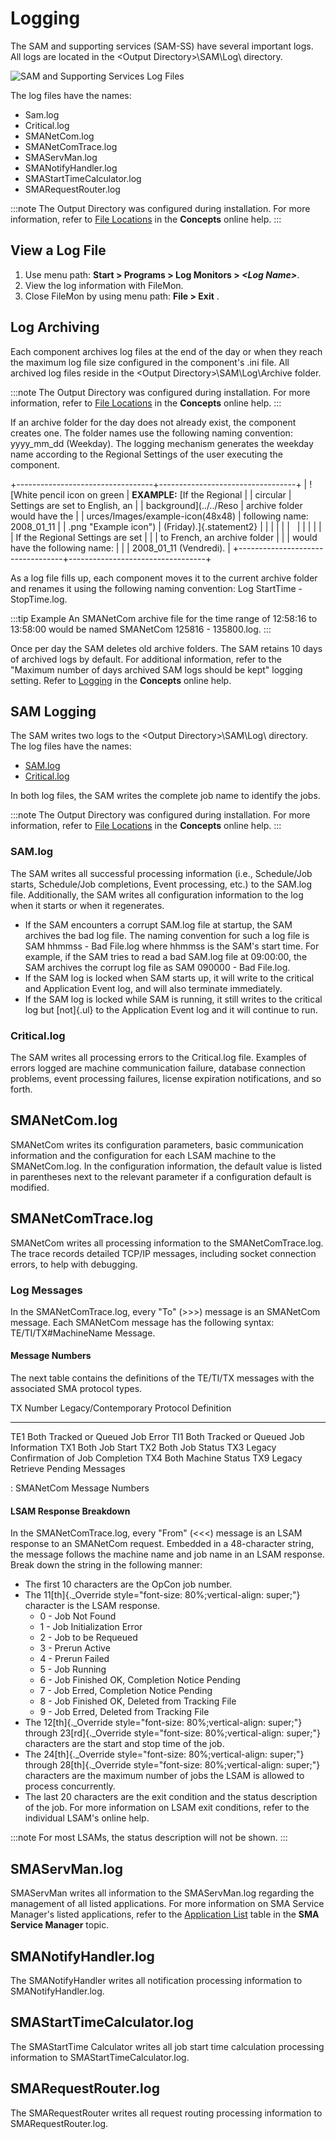 # Logging

The SAM and supporting services (SAM-SS) have several important logs. All logs are located in the <Output Directory\>\\SAM\\Log\\ directory.

![SAM and Supporting Services Log Files](../Resources/Images/Server-Programs/sam_sslogfiles.png "SAM and Supporting Services Log Files")

The log files have the names:

- Sam.log
- Critical.log
- SMANetCom.log
- SMANetComTrace.log
- SMAServMan.log
- SMANotifyHandler.log
- SMAStartTimeCalculator.log
- SMARequestRouter.log

:::note
The Output Directory was configured during installation. For more information, refer to [File Locations](../file-locations.md) in the **Concepts** online help.
:::

## View a Log File

1. Use menu path: **Start \> Programs \> Log Monitors \> *<Log Name\>***.
2. View the log information with FileMon.
3. Close FileMon by using menu path: **File \> Exit** .

## Log Archiving

Each component archives log files at the end of the day or when they reach the maximum log file size configured in the component's .ini file. All archived log files reside in the <Output Directory\>\\SAM\\Log\\Archive folder.

:::note
The Output Directory was configured during installation. For more information, refer to [File Locations](../file-locations.md) in the **Concepts** online help.
:::

If an archive folder for the day does not already exist, the component
creates one. The folder names use the following naming convention:
yyyy_mm_dd (Weekday). The logging mechanism generates the weekday name
according to the Regional Settings of the user executing the component.

+----------------------------------+----------------------------------+
| ![White pencil icon on green     | **EXAMPLE:** [If the Regional    | | circular                         | Settings are set to English, an  |
| background](../../Reso           | archive folder would have the    |
| urces/Images/example-icon(48x48) | following name: 2008_01_11       |
| .png "Example icon") | (Friday).]{.statement2}          |
|                                  |                                  |
|                                  |                                  |
|                                  |                                  |
|                                  | If the Regional Settings are set |
|                                  | to French, an archive folder     |
|                                  | would have the following name:   |
|                                  | 2008_01_11 (Vendredi).           |
+----------------------------------+----------------------------------+

As a log file fills up, each component moves it to the current archive
folder and renames it using the following naming convention: Log
StartTime - StopTime.log.

:::tip Example
An SMANetCom archive file for the time range of 12:58:16 to 13:58:00 would be named SMANetCom 125816 - 135800.log.
:::

Once per day the SAM deletes old archive folders. The SAM retains 10
days of archived logs by default. For additional information, refer to
the \"Maximum number of days archived SAM logs should be kept\" logging
setting. Refer to [Logging](../administration/server-options.md#logging) in
the **Concepts** online help.

## SAM Logging

The SAM writes two logs to the \<Output Directory\>\\SAM\\Log\\
directory. The log files have the names:

- [SAM.log](#SAM.log)
- [Critical.log](#Critical)

In both log files, the SAM writes the complete job name to identify the
jobs.

:::note
The Output Directory was configured during installation. For more information, refer to [File Locations](../file-locations.md) in the **Concepts** online help.
:::

### SAM.log

The SAM writes all successful processing information (i.e., Schedule/Job
starts, Schedule/Job completions, Event processing, etc.) to the SAM.log
file. Additionally, the SAM writes all configuration information to the
log when it starts or when it regenerates.

- If the SAM encounters a corrupt SAM.log file at startup, the SAM
    archives the bad log file. The naming convention for such a log file
    is SAM hhmmss - Bad File.log where hhmmss is the SAM\'s start time.
    For example, if the SAM tries to read a bad SAM.log file at
    09:00:00, the SAM archives the corrupt log file as SAM 090000 - Bad
    File.log.
- If the SAM log is locked when SAM starts up, it will write to the
    critical and Application Event log, and will also terminate
    immediately.
- If the SAM log is locked while SAM is running, it still writes to
    the critical log but [not]{.ul} to the Application Event log and it     will continue to run.

### Critical.log

The SAM writes all processing errors to the Critical.log file. Examples
of errors logged are machine communication failure, database connection
problems, event processing failures, license expiration notifications,
and so forth.

## SMANetCom.log

SMANetCom writes its configuration parameters, basic communication
information and the configuration for each LSAM machine to the
SMANetCom.log. In the configuration information, the default value is
listed in parentheses next to the relevant parameter if a configuration
default is modified.

## SMANetComTrace.log

SMANetCom writes all processing information to the SMANetComTrace.log.
The trace records detailed TCP/IP messages, including socket connection
errors, to help with debugging.

### Log Messages

In the SMANetComTrace.log, every \"To\" (\>\>\>) message is an SMANetCom
message. Each SMANetCom message has the following syntax:
TE/TI/TX\#MachineName Message.

#### Message Numbers

The next table contains the definitions of the TE/TI/TX messages with
the associated SMA protocol types.

  TX Number   Legacy/Contemporary Protocol   Definition
  ----------- ------------------------------ -----------------------------------
  TE1         Both                           Tracked or Queued Job Error
  TI1         Both                           Tracked or Queued Job Information
  TX1         Both                           Job Start
  TX2         Both                           Job Status
  TX3         Legacy                         Confirmation of Job Completion
  TX4         Both                           Machine Status
  TX9         Legacy                         Retrieve Pending Messages

  : SMANetCom Message Numbers

#### LSAM Response Breakdown

In the SMANetComTrace.log, every \"From\" (\<\<\<) message is an LSAM
response to an SMANetCom request. Embedded in a 48-character string, the
message follows the machine name and job name in an LSAM response. Break
down the string in the following manner:

- The first 10 characters are the OpCon job number.
- The 11[th]{._Override style="font-size: 80%;vertical-align: super;"}     character is the LSAM response.
  - 0 - Job Not Found
  - 1 - Job Initialization Error
  - 2 - Job to be Requeued
  - 3 - Prerun Active
  - 4 - Prerun Failed
  - 5 - Job Running
  - 6 - Job Finished OK, Completion Notice Pending
  - 7 - Job Erred, Completion Notice Pending
  - 8 - Job Finished OK, Deleted from Tracking File
  - 9 - Job Erred, Deleted from Tracking File
- The 12[th]{._Override style="font-size: 80%;vertical-align: super;"}     through 23[rd]{._Override
    style="font-size: 80%;vertical-align: super;"} characters are the
    start and stop time of the job.
- The 24[th]{._Override style="font-size: 80%;vertical-align: super;"}     through 28[th]{._Override
    style="font-size: 80%;vertical-align: super;"} characters are the
    maximum number of jobs the LSAM is allowed to process concurrently.
- The last 20 characters are the exit condition and the status
    description of the job. For more information on LSAM exit
    conditions, refer to the individual LSAM\'s online help.

:::note
For most LSAMs, the status description will not be shown.
:::

## SMAServMan.log

SMAServMan writes all information to the SMAServMan.log regarding the management of all listed applications. For more information on SMA Service Manager's listed applications, refer to the [Application List](./service-manager.md#Applicat) table in the **SMA Service Manager** topic.

## SMANotifyHandler.log

The SMANotifyHandler writes all notification processing information to SMANotifyHandler.log.

## SMAStartTimeCalculator.log

The SMAStartTime Calculator writes all job start time calculation processing information to SMAStartTimeCalculator.log.

## SMARequestRouter.log

The SMARequestRouter writes all request routing processing information to SMARequestRouter.log.
